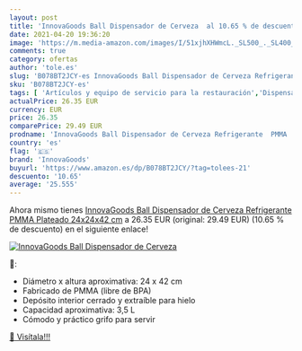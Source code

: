 ```yaml
---
layout: post
title: 'InnovaGoods Ball Dispensador de Cerveza  al 10.65 % de descuento'
date: 2021-04-20 19:36:20
image: 'https://m.media-amazon.com/images/I/51xjhXHWmcL._SL500_._SL400_.jpg'
comments: true
category: ofertas
author: 'tole.es'
slug: 'B078BT2JCY-es InnovaGoods Ball Dispensador de Cerveza Refrigerante PMMA...'
sku: 'B078BT2JCY-es'
tags: [ 'Artículos y equipo de servicio para la restauración','Dispensadores de cerveza comerciales','Equipamiento para bar comercial','Industria, empresas y ciencia','Utensilios de servir y mesa para servicios de comida','cerveza','innovagoods', ]
actualPrice: 26.35 EUR
currency: EUR
price: 26.35
comparePrice: 29.49 EUR
prodname: 'InnovaGoods Ball Dispensador de Cerveza Refrigerante  PMMA  Plateado  24x24x42 cm'
country: 'es'
flag: '🇪🇸'
brand: 'InnovaGoods'
buyurl: 'https://www.amazon.es/dp/B078BT2JCY/?tag=tolees-21'
descuento: '10.65'
average: '25.555'
---
```


Ahora mismo tienes [InnovaGoods Ball Dispensador de Cerveza Refrigerante  PMMA  Plateado  24x24x42 cm](https://www.amazon.es/dp/B078BT2JCY/?tag=tolees-21) a 26.35 EUR (original: 29.49 EUR) (10.65 %  de descuento) en el siguiente enlace!

[![InnovaGoods Ball Dispensador de Cerveza ](https://m.media-amazon.com/images/I/51xjhXHWmcL._SL500_._SL400_.jpg)](https://www.amazon.es/dp/B078BT2JCY/?tag=tolees-21)

🔎:

- Diámetro x altura aproximativa: 24 x 42 cm
- Fabricado de PMMA (libre de BPA)
- Depósito interior cerrado y extraíble para hielo
- Capacidad aproximativa: 3,5 L
- Cómodo y práctico grifo para servir

[🛒 Visítala!!!](https://www.amazon.es/dp/B078BT2JCY/?tag=tolees-21)
